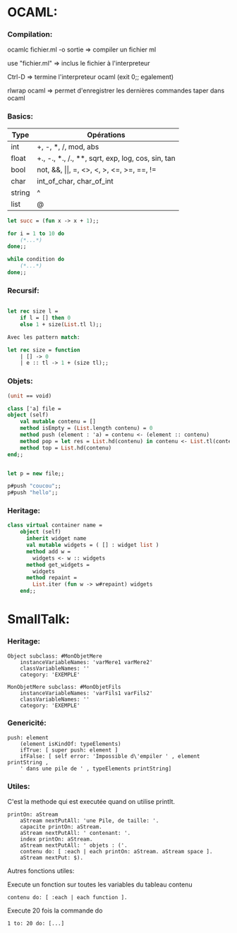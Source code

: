 # OCAML:

### Compilation:

ocamlc fichier.ml -o sortie => compiler un fichier ml

use "fichier.ml" => inclus le fichier à l'interpreteur

Ctrl-D => termine l'interpreteur ocaml (exit 0;; egalement)

rlwrap ocaml => permet d'enregistrer les dernières commandes taper dans ocaml

### Basics:

| Type | Opérations |
|------|------------|
| int | +, -, *, /, mod, abs |
| float | +., -., *., /., **, sqrt, exp, log, cos, sin, tan |
| bool | not, &&, \|\|, =, <>, <, >, <=, >=, ==, != |
| char | int_of_char, char_of_int |
| string | ^ |
| list | @ |

```ocaml
let succ = (fun x -> x + 1);;

for i = 1 to 10 do
	(*...*)
done;;

while condition do
	(*...*)
done;;
```
### Recursif:

```ocaml

let rec size l = 
	if l = [] then 0
	else 1 + size(List.tl l);;

Avec les pattern match:

let rec size = function
	| [] -> 0
	| e :: tl -> 1 + (size tl);;
```

### Objets:

```ocaml
(unit == void)

class ['a] file = 
object (self)
	val mutable contenu = []
	method isEmpty = (List.length contenu) = 0
	method push (element : 'a) = contenu <- (element :: contenu)
	method pop = let res = List.hd(contenu) in contenu <- List.tl(contenu); res
	method top = List.hd(contenu)
end;;


let p = new file;;

p#push "coucou";;
p#push "hello";;
```

### Heritage:

```ocaml
class virtual container name =
    object (self)
      inherit widget name
      val mutable widgets = ( [] : widget list )
      method add w =
        widgets <- w :: widgets
      method get_widgets =
        widgets
      method repaint =
        List.iter (fun w -> w#repaint) widgets
    end;;
```

# SmallTalk:

### Heritage:

```smalltalk
Object subclass: #MonObjetMere
 	instanceVariableNames: 'varMere1 varMere2'
 	classVariableNames: ''
 	category: 'EXEMPLE'

MonObjetMere subclass: #MonObjetFils
 	instanceVariableNames: 'varFils1 varFils2'
 	classVariableNames: ''
 	category: 'EXEMPLE'
```

### Genericité:

```smalltalk
push: element
	(element isKindOf: typeElements)
	ifTrue: [ super push: element ]
	ifFalse: [ self error: 'Impossible d\'empiler ' , element printString ,
	' dans une pile de ' , typeElements printString]
```

### Utiles:

C'est la methode qui est executée quand on utilise printIt.

```smalltalk
printOn: aStream
	aStream nextPutAll: 'une Pile, de taille: '.
	capacite printOn: aStream.
	aStream nextPutAll: ' contenant: '.
	index printOn: aStream.
	aStream nextPutAll: ' objets : ('.
	contenu do: [ :each | each printOn: aStream. aStream space ].
	aStream nextPut: $).
```

Autres fonctions utiles:

Execute un fonction sur toutes les variables du tableau contenu

```smalltalk
contenu do: [ :each | each function ].
```

Execute 20 fois la commande do

```smalltalk
1 to: 20 do: [...]
```